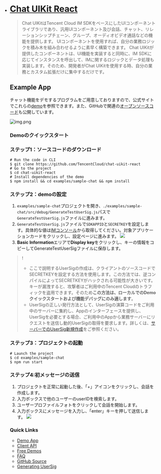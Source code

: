 - # [Chat UIKit React](https://www.tencentcloud.com/document/product/1047/34279/)
  >Chat UIKitはTencent Cloud IM SDKをベースにしたUIコンポーネントライブラリであり、汎用UIコンポーネント及び会話、チャット、リレーションシップチェーン、グループ、オーディオビデオ通話などの機能を提供します。
  >UIコンポーネントを使用すれば、自分の業務ロジックを積み木を組み合わせるように素早く構築できます。
  >Chat UIKitが提供したコンポーネントは、UI機能を実装すると同時に、IM SDKに応じてインスタンスを呼出して、IMに関するロジックとデータ処理も実装します。そのため、開発者がChat UIKitを使用する時、自分の業務とカスタム拡張だけに集中するだけです。


  ## Example App
  チャット機能をデモするプログラムをご用意しておりますので、公式サイトでこれらの[demo](https://web.sdk.qcloud.com/im/demo/intl/index.html)を参照できます。また、GitHubで関連の[オープンソースコード](https://github.com/TencentCloud/chat-uikit-react)も公開しています。

  ![img.png](https://web.sdk.qcloud.com/im/demo/TUIkit/react-static/images/home.png)

  ### Demoのクイックスタート

  ### ステップ1：ソースコードのダウンロード
  ```
  # Run the code in CLI
  $ git clone https://github.com/TencentCloud/chat-uikit-react
  # Go to the project  
  $ cd chat-uikit-react
  # Install dependencies of the demo
  $ npm install && cd examples/sample-chat && npm install
  ```
  ### ステップ2：demoの設定
  1. `examples/sample-chat`プロジェクトを開き、`./examples/sample-chat/src/debug/GenerateTestUserSig.js`パスで`GenerateTestUserSig.js`ファイルに進みます。
  2. `GenerateTestUserSig.js`ファイルで`SDKAPPID`と`SECRETKEY`を設定します。具体的な値は[IMコンソール](https://console.tencentcloud.com/im)から取得してください。対象アプリケーションカードをクリックし、設定ページに進みます。
     ![](https://qcloudimg.tencent-cloud.cn/raw/8d469e975f1ca5a2f3dbc9c6fe8774f5.png)
  3. **Basic Information**エリアで**Display key**をクリックし、キーの情報をコピーしてGenerateTestUserSigファイルに保存します。
  >!
  >- ここで説明するUserSigの作成は、クライアントのソースコードでSECRETKEYを設定する方法を使用します。この方法では、逆コンパイルによってSECRETKEYがハックされる可能性が大きいです。キーが漏洩すると、攻撃者はご利用中のTencent Cloudのトラフィックを盗用できます。そのため**この方法は、ローカルでのDemoクイックスタートおよび機能デバッグにのみ適します**。
  >- UserSigの正しい発行方法として、UserSigの演算コードをご利用中のサーバーに集約し、Appのインターフェースを提供し、UserSigを必要とする場合、ご利用中のAppから業務サーバーにリクエストを送信し動的UserSigの取得を要求します。詳しくは、[サーバーでのUserSig新規作成](https://www.tencentcloud.com/document/product/1047/34385)をご参照ください。

  ### ステップ3：プロジェクトの起動
  ```
  # Launch the project
  $ cd examples/sample-chat
  $ npm run start
  ```

  ### ステップ4:初メッセージの送信
  1. プロジェクトを正常に起動した後、「+」アイコンをクリックし、会話を作成します。
  2. 入力ボックスで他のユーザーのuserIDを検索します。
  3. ユーザープロファイルフォトをクリックして会話を開始します。
  4. 入力ボックスにメッセージを入力し、「enter」キーを押して送信します。
     ![](https://web.sdk.qcloud.com/im/demo/TUIkit/react-static/images/chat-English.gif)


  ### Quick Links
  - [Demo App](https://web.sdk.qcloud.com/im/demo/intl/index.html)
  - [Client API](https://www.tencentcloud.com/document/product/1047/33999)
  - [Free Demos](https://www.tencentcloud.com/document/product/1047/34279)
  - [FAQ](https://www.tencentcloud.com/document/product/1047/34455)
  - [GitHub Source](https://github.com/TencentCloud/chat-uikit-react)
  - [Generating UserSig](https://www.tencentcloud.com/document/product/1047/34385)
